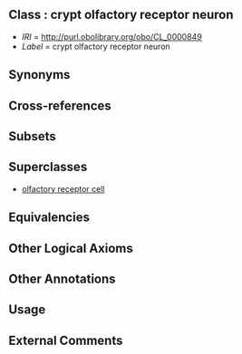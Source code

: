 
## Class : crypt olfactory receptor neuron

 * *IRI* = http://purl.obolibrary.org/obo/CL_0000849
 * *Label* = crypt olfactory receptor neuron

## Synonyms


## Cross-references


## Subsets


## Superclasses

 * [olfactory receptor cell](../../CL/07/CL_0000207.md)

## Equivalencies


## Other Logical Axioms


## Other Annotations


## Usage


## External Comments

